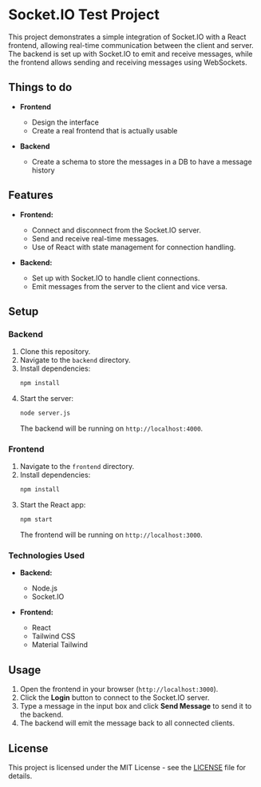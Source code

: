 
# Socket.IO Test Project

This project demonstrates a simple integration of Socket.IO with a React frontend, allowing real-time communication between the client and server. The backend is set up with Socket.IO to emit and receive messages, while the frontend allows sending and receiving messages using WebSockets.

## Things to do
- **Frontend**
  - Design the interface
  - Create a real frontend that is actually usable

- **Backend**
    - Create a schema to store the messages in a DB to have a message history

## Features

- **Frontend:**
    - Connect and disconnect from the Socket.IO server.
    - Send and receive real-time messages.
    - Use of React with state management for connection handling.

- **Backend:**
    - Set up with Socket.IO to handle client connections.
    - Emit messages from the server to the client and vice versa.

## Setup

### Backend

1. Clone this repository.
2. Navigate to the `backend` directory.
3. Install dependencies:
   ```bash
   npm install
   ```
4. Start the server:
   ```bash
   node server.js
   ```
   The backend will be running on `http://localhost:4000`.

### Frontend

1. Navigate to the `frontend` directory.
2. Install dependencies:
   ```bash
   npm install
   ```
3. Start the React app:
   ```bash
   npm start
   ```
   The frontend will be running on `http://localhost:3000`.

### Technologies Used

- **Backend:**
    - Node.js
    - Socket.IO

- **Frontend:**
    - React
    - Tailwind CSS
    - Material Tailwind

## Usage

1. Open the frontend in your browser (`http://localhost:3000`).
2. Click the **Login** button to connect to the Socket.IO server.
3. Type a message in the input box and click **Send Message** to send it to the backend.
4. The backend will emit the message back to all connected clients.

## License

This project is licensed under the MIT License - see the [LICENSE](LICENSE) file for details.
